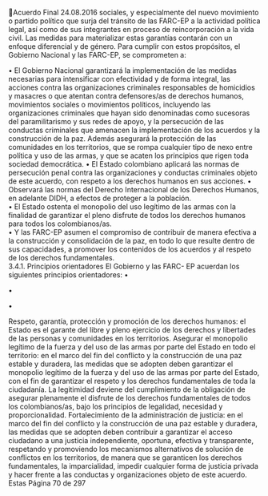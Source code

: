 Acuerdo Final 
24.08.2016 
sociales, y especialmente del nuevo movimiento o partido político que surja del tránsito de las FARC-EP a 
la actividad política legal, así como de sus integrantes en proceso de reincorporación a la vida civil. Las 
medidas para materializar estas garantías contarán con un enfoque diferencial y de género. 
Para cumplir con estos propósitos, el Gobierno Nacional y las FARC-EP, se comprometen a: 
 
• El Gobierno Nacional garantizará la implementación de las medidas necesarias para intensificar 
con efectividad y de forma integral, las acciones contra las organizaciones criminales responsables 
de  homicidios  y  masacres  o  que  atentan  contra  defensores/as  de  derechos  humanos, 
movimientos  sociales  o  movimientos  políticos,  incluyendo  las  organizaciones  criminales  que 
hayan  sido  denominadas  como  sucesoras  del  paramilitarismo  y  sus  redes  de  apoyo,  y  la 
persecución de las conductas criminales que amenacen la implementación de los acuerdos y la 
construcción de la paz. Además asegurará la protección de las comunidades en los territorios, que 
se rompa cualquier tipo de nexo entre política y uso de las armas, y que se acaten los principios 
que rigen toda sociedad democrática. 
• El  Estado  colombiano  aplicará  las  normas  de  persecución  penal  contra  las  organizaciones  y 
conductas  criminales  objeto  de  este  acuerdo,  con  respeto  a  los  derechos  humanos  en  sus 
acciones. 
• Observará las normas del Derecho Internacional de los Derechos Humanos, en adelante DIDH, a 
efectos de proteger a la población.  
• El Estado ostenta el monopolio del uso legítimo de las armas con la finalidad de garantizar el pleno 
disfrute de todos los derechos humanos para todos los colombianos/as.  
• Y  las  FARC-EP  asumen  el  compromiso  de  contribuir  de  manera  efectiva  a  la  construcción  y 
consolidación  de  la  paz,  en  todo  lo  que  resulte  dentro  de  sus  capacidades,  a  promover  los 
contenidos de los acuerdos y al respeto de los derechos fundamentales.  
3.4.1. Principios orientadores 
El Gobierno y las FARC- EP acuerdan los siguientes principios orientadores: 
•

•

•

Respeto, garantía, protección y promoción de los derechos humanos: el Estado es el garante del 
libre  y  pleno  ejercicio  de  los  derechos  y  libertades  de  las  personas  y  comunidades  en  los 
territorios. 
Asegurar el monopolio legítimo de la fuerza y del uso de las armas por parte del Estado en todo 
el territorio: en el marco del fin del conflicto y la construcción de una paz estable y duradera, las 
medidas  que  se  adopten  deben  garantizar  el  monopolio  legítimo  de  la  fuerza  y  del  uso  de  las 
armas por parte del Estado, con el fin de garantizar el respeto y los derechos fundamentales de 
toda  la  ciudadanía.  La  legitimidad  deviene  del  cumplimiento  de  la  obligación  de  asegurar 
plenamente  el  disfrute  de  los  derechos  fundamentales  de  todos  los  colombianos/as,  bajo  los 
principios de legalidad, necesidad y proporcionalidad. 
Fortalecimiento de la administración de justicia: en el marco del fin del conflicto y la construcción 
de una paz estable y duradera, las medidas que se adopten deben contribuir a garantizar el acceso 
ciudadano  a  una  justicia  independiente,  oportuna,  efectiva  y  transparente,  respetando  y 
promoviendo los mecanismos alternativos de solución de conflictos en los territorios, de manera 
que  se  garanticen  los  derechos  fundamentales,  la  imparcialidad,  impedir  cualquier  forma  de 
justicia  privada  y  hacer  frente  a  las  conductas  y  organizaciones  objeto  de  este  acuerdo.  Estas 
Página 70 de 297 

 


